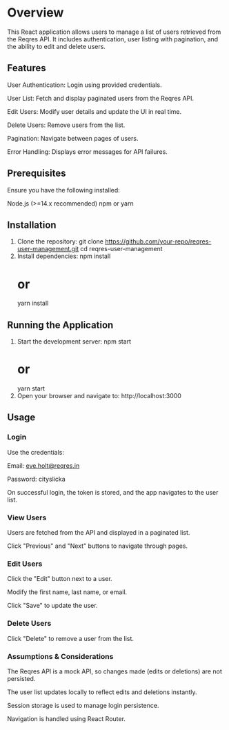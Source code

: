 # Overview

This React application allows users to manage a list of users retrieved from the Reqres API. It includes authentication, user listing with pagination, and the ability to edit and delete users.

## Features
User Authentication: Login using provided credentials.

User List: Fetch and display paginated users from the Reqres API.

Edit Users: Modify user details and update the UI in real time.

Delete Users: Remove users from the list.

Pagination: Navigate between pages of users.

Error Handling: Displays error messages for API failures.

## Prerequisites

Ensure you have the following installed:

Node.js (>=14.x recommended)
npm or yarn

## Installation

1. Clone the repository:
   git clone https://github.com/your-repo/reqres-user-management.git
   cd reqres-user-management
2. Install dependencies:
   npm install
   # or
   yarn install

## Running the Application

1. Start the development server:
   npm start
   # or
   yarn start
2. Open your browser and navigate to:
   http://localhost:3000


## Usage

### Login

Use the credentials:

Email: eve.holt@reqres.in

Password: cityslicka

On successful login, the token is stored, and the app navigates to the user list.

### View Users

Users are fetched from the API and displayed in a paginated list.

Click "Previous" and "Next" buttons to navigate through pages.

### Edit Users

Click the "Edit" button next to a user.

Modify the first name, last name, or email.

Click "Save" to update the user.

### Delete Users

Click "Delete" to remove a user from the list.

### Assumptions & Considerations

The Reqres API is a mock API, so changes made (edits or deletions) are not persisted.

The user list updates locally to reflect edits and deletions instantly.

Session storage is used to manage login persistence.

Navigation is handled using React Router.



